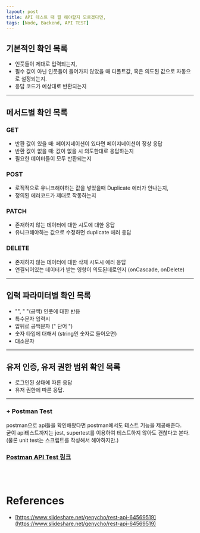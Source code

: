 ```yaml
---
layout: post
title: API 테스트 때 뭘 해야할지 모르겠다면,
tags: [Node, Backend, API TEST]
---
```


## 기본적인 확인 목록
- 인풋들이 제대로 입력되는지,
- 필수 값이 아닌 인풋들이 들어가지 않았을 때 디폴트값, 혹은 의도된 값으로 자동으로 설정되는지.
- 응답 코드가 예상대로 반환되는지

---

## 메서드별 확인 목록
### GET 
- 반환 값이 있을 때: 페이지네이션이 있다면 페이지네이션이 정상 응답
- 반환 값이 없을 때: 값이 없을 시 의도한대로 응답하는지
- 필요한 데이터들이 모두 반환되는지

### POST
- 로직적으로 유니크해야하는 값을 넣었을때 Duplicate 에러가 안나는지,
- 정의된 에러코드가 제대로 작동하는지

### PATCH
- 존재하지 않는 데이터에 대한 시도에 대한 응답
- 유니크해야하는 값으로 수정하면 duplicate 에러 응답

### DELETE
- 존재하지 않는 데이터에 대한 삭제 시도시 에러 응답
- 연결되어있는 데이터가 받는 영향이 의도된데로인지 (onCascade, onDelete)

---

## 입력 파라미터별 확인 목록
- "", " "(공백) 인풋에 대한 반응
- 특수문자 입력시
- 압뒤로 공백문자 (" 단어 ")
- 숫자 타입에 대해서 (string인 숫자로 들어오면)
- 대소문자

---

## 유저 인증, 유저 권한 범위 확인 목록
- 로그인된 상태에 따른 응답
- 유저 권한에 따른 응답.

---
### + Postman Test
postman으로 api들을 확인해왔다면 postman에서도 테스트 기능을 제공해준다. <br>
굳이 api테스트까지는 jest, supertest를 이용하여 테스트하지 않아도 괜찮다고 본다.(물론 unit test는 스크립트를 작성해서 해야하지만.)<br>
### [Postman API Test 링크](https://learning.postman.com/docs/writing-scripts/test-scripts/)

<br><br>
# References
- [https://www.slideshare.net/genycho/rest-api-64569519](https://www.slideshare.net/genycho/rest-api-64569519)